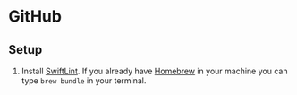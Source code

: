 # GitHub

## Setup

1. Install [SwiftLint](https://github.com/realm/SwiftLint). If you already have [Homebrew](https://brew.sh) in your machine you can type `brew bundle` in your terminal.
